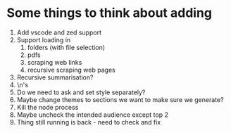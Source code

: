 # Some things to think about adding

1. Add vscode and zed support
2. Support loading in
   1. folders (with file selection)
   2. pdfs
   3. scraping web links
   4. recursive scraping web pages
3. Recursive summarisation?
4. \n's
5. Do we need to ask and set style separately?
6. Maybe change themes to sections we want to make sure we generate?
7. Kill the node process
8. Maybe uncheck the intended audience except top 2
9. Thing still running is back - need to check and fix
